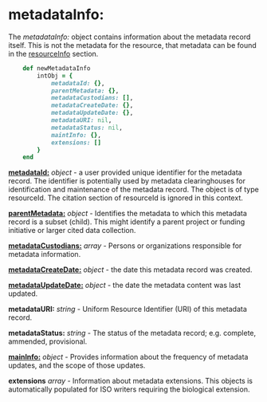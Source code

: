 # metadataInfo:

The *metadataInfo:* object contains information about the metadata record itself. This is not the metadata for the resource, that metadata can be found in the [resourceInfo](../mdtranslator/resourceInfo.md) section.
````ruby
    def newMetadataInfo
        intObj = {
            metadataId: {},
            parentMetadata: {},
            metadataCustodians: [],
            metadataCreateDate: {},
            metadataUpdateDate: {},
            metadataURI: nil,
            metadataStatus: nil,
            maintInfo: {},
            extensions: []
        }
    end
````

[__metadataId:__](../mdtranslator/resourceid.md) *object* - a user provided unique identifier for the metadata record. The identifier is potentially used by metadata clearinghouses for identification and maintenance of the metadata record. The object is of type resourceId. The citation section of resourceId is ignored in this context.

[__parentMetadata:__](../mdtranslator/citation.md) *object* - Identifies the metadata to which this metadata record is a subset (child). This might identify a parent project or funding initiative or larger cited data collection.

[__metadataCustodians:__](../mdtranslator/responsibleParty.md) *array* - Persons or organizations responsible for metadata information.

[__metadataCreateDate:__](../mdtranslator/dateTime.md) *object* - the date this metadata record was created.

[__metadataUpdateDate:__](../mdtranslator/dateTime.md) *object* - the date the metadata content was last updated.

__metadataURI:__ *string* - Uniform Resource Identifier (URI) of this metadata record.

__metadataStatus:__ *string* - The status of the metadata record; e.g. complete, ammended, provisional.

[__mainInfo:__](../mdtranslator/resourceMaint.md) *object* - Provides information about the frequency of metadata updates, and the scope of those updates.

__extensions__ *array* - Information about metadata extensions.  This objects is automatically populated for ISO writers requiring the biological extension.
